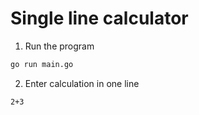 # Single line calculator

1. Run the program

```bash
go run main.go
```

2. Enter calculation in one line

```
2+3
```
